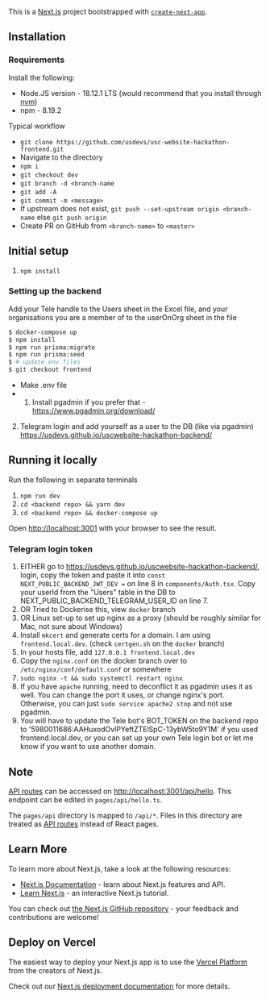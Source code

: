 This is a [Next.js](https://nextjs.org/) project bootstrapped with [`create-next-app`](https://github.com/vercel/next.js/tree/canary/packages/create-next-app).

## Installation

### Requirements

Install the following:

- Node.JS version - 18.12.1 LTS (would recommend that you install through [nvm](https://github.com/nvm-sh/nvm))
- npm - 8.19.2

Typical workflow

- `git clone https://github.com/usdevs/usc-website-hackathon-frontend.git`
- Navigate to the directory
- `npm i`
- `git checkout dev`
- `git branch -d <branch-name`
- `git add -A`
- `git commit -m <message>`
- If upstream does not exist, `git push --set-upstream origin <branch-name` else `git push origin`
- Create PR on GitHub from `<branch-name>` to `<master>`

## Initial setup

1. `npm install`

### Setting up the backend

Add your Tele handle to the Users sheet in the Excel file, and your organisations you are a member of to the userOnOrg sheet in the file

```bash
$ docker-compose up
$ npm install
$ npm run prisma:migrate
$ npm run prisma:seed
$ # update env files
$ git checkout frontend
```

- Make .env file
- 1. Install pgadmin if you prefer that - https://www.pgadmin.org/download/

2. Telegram login and add yourself as a user to the DB (like via pgadmin)
   https://usdevs.github.io/uscwebsite-hackathon-backend/

## Running it locally

Run the following in separate terminals

1. `npm run dev`
2. `cd <backend repo> && yarn dev`
3. `cd <backend repo> && docker-compose up`

Open [http://localhost:3001](http://localhost:3001) with your browser to see the result.

### Telegram login token

1. EITHER go to https://usdevs.github.io/uscwebsite-hackathon-backend/, login, copy the token and paste it into `const NEXT_PUBLIC_BACKEND_JWT_DEV =` on line 8 in `components/Auth.tsx`. Copy your userId from the "Users" table in the DB to NEXT_PUBLIC_BACKEND_TELEGRAM_USER_ID on line 7.
2. OR Tried to Dockerise this, view `docker` branch
3. OR Linux set-up to set up nginx as a proxy (should be roughly similar for Mac, not sure about Windows)
3. Install `mkcert` and generate certs for a domain. I am using `frontend.local.dev`. (check `certgen.sh` on the `docker` branch)
3. In your hosts file, add `127.0.0.1 frontend.local.dev`
3. Copy the `nginx.conf` on the docker branch over to `/etc/nginx/conf/default.conf` or somewhere
3. `sudo nginx -t && sudo systemctl restart nginx`
3. If you have `apache` running, need to deconflict it as pgadmin uses it as well. You can change the port it uses, or change nginx's port. Otherwise, you can just `sudo service apache2 stop` and not use pgadmin. 
3. You will have to update the Tele bot's BOT_TOKEN on the backend repo to '5980011686:AAHuxodOvlPYeftZTElSpC-13ybW5to9Y1M' if you used frontend.local.dev, or you can set up your own Tele login bot or let me know if you want to use another domain.

## Note

[API routes](https://nextjs.org/docs/api-routes/introduction) can be accessed on [http://localhost:3001/api/hello](http://localhost:3001/api/hello). This endpoint can be edited in `pages/api/hello.ts`.

The `pages/api` directory is mapped to `/api/*`. Files in this directory are treated as [API routes](https://nextjs.org/docs/api-routes/introduction) instead of React pages.

## Learn More

To learn more about Next.js, take a look at the following resources:

- [Next.js Documentation](https://nextjs.org/docs) - learn about Next.js features and API.
- [Learn Next.js](https://nextjs.org/learn) - an interactive Next.js tutorial.

You can check out [the Next.js GitHub repository](https://github.com/vercel/next.js/) - your feedback and contributions are welcome!

## Deploy on Vercel

The easiest way to deploy your Next.js app is to use the [Vercel Platform](https://vercel.com/new?utm_medium=default-template&filter=next.js&utm_source=create-next-app&utm_campaign=create-next-app-readme) from the creators of Next.js.

Check out our [Next.js deployment documentation](https://nextjs.org/docs/deployment) for more details.
